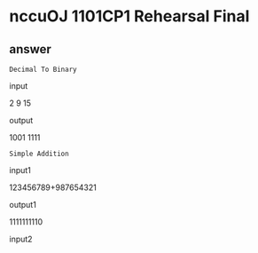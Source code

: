 # nccuOJ 1101CP1 Rehearsal Final
## answer

`Decimal To Binary`

input

2
9
15

output

1001
1111

`Simple Addition`

input1

123456789+987654321

output1

1111111110

input2
